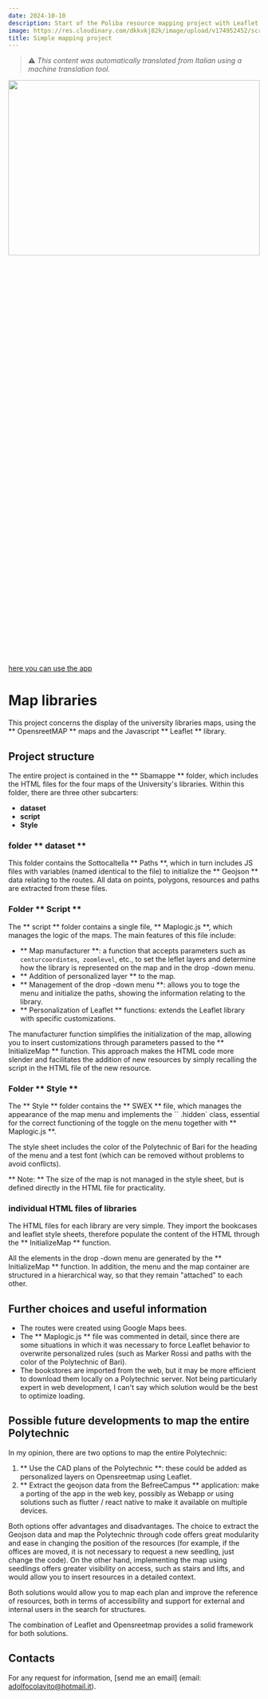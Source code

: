 ```yaml
---
date: 2024-10-10
description: Start of the Poliba resource mapping project with Leaflet
image: https://res.cloudinary.com/dkkvkj82k/image/upload/v174952452/screenshot_2025-06-10_alle_12.46.47_HQONWP.PNG
title: Simple mapping project
---
```


> ⚠️ *This content was automatically translated from Italian using a machine translation tool.*

<img src="https://res.cloudinary.com/dkkvkj82k/image/upload/v1749552452/Screenshot_2025-06-10_alle_12.46.47_hqonwp.png" style="width: 100%; height: 30%" >
<a href = "https://mappegeneral.netlify.app"> here you can use the app </a>

# Map libraries

This project concerns the display of the university libraries maps, using the ** OpensreetMAP ** maps and the Javascript ** Leaflet ** library.

## Project structure

The entire project is contained in the ** Sbamappe ** folder, which includes the HTML files for the four maps of the University's libraries. Within this folder, there are three other subcarters:

- **dataset**
- **script**
- **Style**

### folder ** dataset **

This folder contains the Sottocaltella ** Paths **, which in turn includes JS files with variables (named identical to the file) to initialize the ** Geojson ** data relating to the routes. All data on points, polygons, resources and paths are extracted from these files.

### Folder ** Script **

The ** script ** folder contains a single file, ** Maplogic.js **, which manages the logic of the maps. The main features of this file include:

- ** Map manufacturer **: a function that accepts parameters such as `centurcoordintes`,` zoomlevel`, etc., to set the leflet layers and determine how the library is represented on the map and in the drop -down menu.
- ** Addition of personalized layer ** to the map.
- ** Management of the drop -down menu **: allows you to toge the menu and initialize the paths, showing the information relating to the library.
- ** Personalization of Leaflet ** functions: extends the Leaflet library with specific customizations.

The manufacturer function simplifies the initialization of the map, allowing you to insert customizations through parameters passed to the ** InitializeMap ** function. This approach makes the HTML code more slender and facilitates the addition of new resources by simply recalling the script in the HTML file of the new resource.

### Folder ** Style **

The ** Style ** folder contains the ** SWEX ** file, which manages the appearance of the map menu and implements the `` .hidden` class, essential for the correct functioning of the toggle on the menu together with ** Maplogic.js **.

The style sheet includes the color of the Polytechnic of Bari for the heading of the menu and a test font (which can be removed without problems to avoid conflicts).

** Note: ** The size of the map is not managed in the style sheet, but is defined directly in the HTML file for practicality.

### individual HTML files of libraries

The HTML files for each library are very simple. They import the bookcases and leaflet style sheets, therefore populate the content of the HTML through the ** InitializeMap ** function.

All the elements in the drop -down menu are generated by the ** InitializeMap ** function. In addition, the menu and the map container are structured in a hierarchical way, so that they remain "attached" to each other.

## Further choices and useful information

- The routes were created using Google Maps bees. 
- The ** Maplogic.js ** file was commented in detail, since there are some situations in which it was necessary to force Leaflet behavior to overwrite personalized rules (such as Marker Rossi and paths with the color of the Polytechnic of Bari).
- The bookstores are imported from the web, but it may be more efficient to download them locally on a Polytechnic server. Not being particularly expert in web development, I can't say which solution would be the best to optimize loading.

## Possible future developments to map the entire Polytechnic

In my opinion, there are two options to map the entire Polytechnic:

1. ** Use the CAD plans of the Polytechnic **: these could be added as personalized layers on Opensreetmap using Leaflet.
2. ** Extract the geojson data from the BefreeCampus ** application: make a porting of the app in the web key, possibly as Webapp or using solutions such as flutter / react native to make it available on multiple devices.

Both options offer advantages and disadvantages. The choice to extract the Geojson data and map the Polytechnic through code offers great modularity and ease in changing the position of the resources (for example, if the offices are moved, it is not necessary to request a new seedling, just change the code). On the other hand, implementing the map using seedlings offers greater visibility on access, such as stairs and lifts, and would allow you to insert resources in a detailed context.

Both solutions would allow you to map each plan and improve the reference of resources, both in terms of accessibility and support for external and internal users in the search for structures.

The combination of Leaflet and Opensreetmap provides a solid framework for both solutions.

## Contacts

For any request for information, [send me an email] (email: adolfocolavito@hotmail.it).